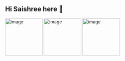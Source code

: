 ## Hi Saishree here 👋

<img width="120" height="120" alt="image" src="https://github.com/user-attachments/assets/940deab7-1385-419e-82bf-55002a3198ec" />
<img width="120" height="120" alt="image" src="https://github.com/user-attachments/assets/26de9004-ac55-4254-aede-3100ea3717a2" />
<img width="120" height="120" alt="image" src="https://github.com/user-attachments/assets/ac5273ef-3766-491e-8e3f-211f582916d9" />


